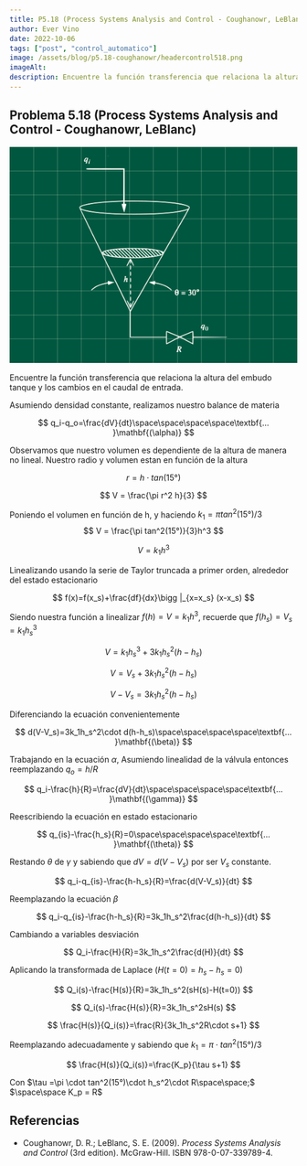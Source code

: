 ```yaml
---
title: P5.18 (Process Systems Analysis and Control - Coughanowr, LeBlanc)
author: Ever Vino
date: 2022-10-06
tags: ["post", "control_automatico"]
image: /assets/blog/p5.18-coughanowr/headercontrol518.png
imageAlt: 
description: Encuentre la función transferencia que relaciona la altura del embudo tanque y los cambios en el caudal de entrada.
---
```

## Problema 5.18 (Process Systems Analysis and Control - Coughanowr, LeBlanc)

![gráfica problema 5.18](../../assets/blog/p5.18-coughanowr/headercontrol518.png)

Encuentre la función transferencia que relaciona la altura del embudo tanque y los cambios en el caudal de entrada.

Asumiendo densidad constante, realizamos nuestro balance de materia

$$
q_i-q_o=\frac{dV}{dt}\space\space\space\space\textbf{... }\mathbf{(\alpha)}
$$

Observamos que nuestro volumen es dependiente de la altura de manera no lineal.
Nuestro radio y volumen estan en función de la altura

$$
r = h\cdot tan(15°)
$$

$$
V = \frac{\pi r^2 h}{3}
$$

Poniendo el volumen en función de h, y haciendo $k_1=\pi tan^2(15°)/3$
$$
V = \frac{\pi tan^2(15°)}{3}h^3
$$

$$
V = k_1h^3
$$

Linealizando usando la serie de Taylor truncada a primer orden, alrededor del estado estacionario

$$
f(x)=f(x_s)+\frac{df}{dx}\bigg |_{x=x_s} (x-x_s)
$$

Siendo nuestra función a linealizar $f(h)=V=k_1h^3$, recuerde que $f(h_s)=V_s=k_1h_s^3$

$$
V=k_1h_s^3+3k_1h_s^2(h-h_s)
$$

$$
V=V_s+3k_1h_s^2(h-h_s)
$$

$$
V-V_s=3k_1h_s^2(h-h_s)
$$

Diferenciando la ecuación convenientemente

$$
d(V-V_s)=3k_1h_s^2\cdot d(h-h_s)\space\space\space\space\textbf{... }\mathbf{(\beta)}
$$

Trabajando en la ecuación $\alpha$, Asumiendo linealidad de la válvula entonces reemplazando $q_o=h/R$

$$
q_i-\frac{h}{R}=\frac{dV}{dt}\space\space\space\space\textbf{... }\mathbf{(\gamma)}
$$

Reescribiendo la ecuación en estado estacionario

$$
q_{is}-\frac{h_s}{R}=0\space\space\space\space\textbf{... }\mathbf{(\theta)}
$$

Restando $\theta$ de $\gamma$ y sabiendo que $dV=d(V-V_s)$ por ser $V_s$ constante.

$$
q_i-q_{is}-\frac{h-h_s}{R}=\frac{d(V-V_s)}{dt}
$$

Reemplazando la ecuación $\beta$

$$
q_i-q_{is}-\frac{h-h_s}{R}=3k_1h_s^2\frac{d(h-h_s)}{dt}
$$

Cambiando a variables desviación

$$
Q_i-\frac{H}{R}=3k_1h_s^2\frac{d(H)}{dt}
$$

Aplicando la transformada de Laplace ($H(t=0) = h_s-h_s = 0$)

$$
Q_i(s)-\frac{H(s)}{R}=3k_1h_s^2(sH(s)-H(t=0))
$$

$$
Q_i(s)-\frac{H(s)}{R}=3k_1h_s^2sH(s)
$$

$$
\frac{H(s)}{Q_i(s)}=\frac{R}{3k_1h_s^2R\cdot s+1}
$$

Reemplazando adecuadamente y sabiendo que $k_1=\pi \cdot tan^2(15°)/3$

$$
\frac{H(s)}{Q_i(s)}=\frac{K_p}{\tau s+1}
$$

Con $\tau =\pi \cdot  tan^2(15°)\cdot h_s^2\cdot R\space\space;$ $\space\space K_p = R$

## Referencias

* Coughanowr, D. R.; LeBlanc, S. E. (2009). _Process Systems Analysis and Control_ (3rd edition). McGraw-Hill. ISBN 978-0-07-339789-4.